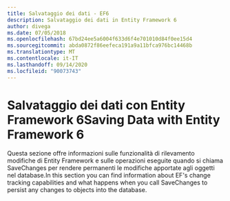```yaml
---
title: Salvataggio dei dati - EF6
description: Salvataggio dei dati in Entity Framework 6
author: divega
ms.date: 07/05/2018
ms.openlocfilehash: 67bd24ee5a6004f633d6f4e701010d84f0ee15d4
ms.sourcegitcommit: abda0872f86eefeca191a9a11bfca976bc14468b
ms.translationtype: MT
ms.contentlocale: it-IT
ms.lasthandoff: 09/14/2020
ms.locfileid: "90073743"
---
```

# <a name="saving-data-with-entity-framework-6"></a><span data-ttu-id="b3cd3-103">Salvataggio dei dati con Entity Framework 6</span><span class="sxs-lookup"><span data-stu-id="b3cd3-103">Saving Data with Entity Framework 6</span></span>

<span data-ttu-id="b3cd3-104">Questa sezione offre informazioni sulle funzionalità di rilevamento modifiche di Entity Framework e sulle operazioni eseguite quando si chiama SaveChanges per rendere permanenti le modifiche apportate agli oggetti nel database.</span><span class="sxs-lookup"><span data-stu-id="b3cd3-104">In this section you can find information about EF's change tracking capabilities and what happens when you call SaveChanges to persist any changes to objects into the database.</span></span>
